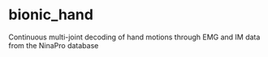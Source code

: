 # bionic_hand
Continuous multi-joint decoding of hand motions through EMG and IM data from the NinaPro database
